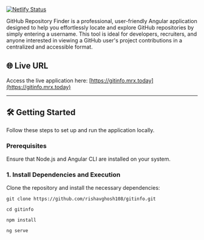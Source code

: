 [![Netlify Status](https://api.netlify.com/api/v1/badges/22de9183-a1c9-4bae-a02b-506fd87be4d3/deploy-status)](https://app.netlify.com/sites/fyle-fontend-challenge/deploys)

GitHub Repository Finder is a professional, user-friendly Angular application designed to help you effortlessly locate and explore GitHub repositories by simply entering a username. This tool is ideal for developers, recruiters, and anyone interested in viewing a GitHub user's project contributions in a centralized and accessible format.

## 🌐 Live URL

Access the live application here: [https://gitinfo.mrx.today](https://gitinfo.mrx.today)

---

## 🛠️ Getting Started

Follow these steps to set up and run the application locally.

### Prerequisites

Ensure that Node.js and Angular CLI are installed on your system.

### 1. Install Dependencies and Execution
Clone the repository and install the necessary dependencies:

```
git clone https://github.com/rishavghosh108/gitinfo.git
```

```
cd gitinfo
```

```
npm install
```

```
ng serve
```